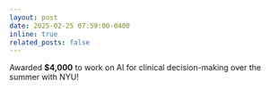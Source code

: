 ```yaml
---
layout: post
date: 2025-02-25 07:59:00-0400
inline: true
related_posts: false
---
```


Awarded **$4,000** to work on AI for clinical decision-making over the summer with NYU!
